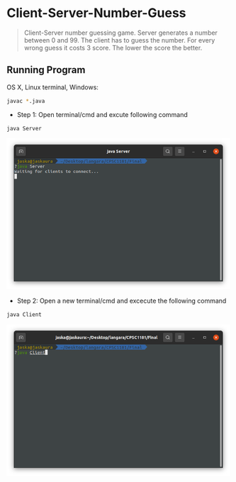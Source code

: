 # Client-Server-Number-Guess

> Client-Server number guessing game.
> Server generates a number between 0 and 99. The client has to guess the number. For every wrong guess it costs 3 score. The lower the score the better.

## Running Program

OS X, Linux terminal, Windows:

```sh
javac *.java
```

* Step 1: Open terminal/cmd and excute following command
```sh
java Server
```
![](image1.png)

* Step 2: Open a new terminal/cmd and excecute the following command
```sh
java Client
```
![](image2.png)
